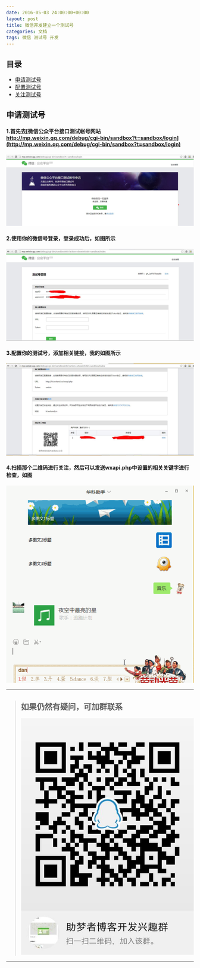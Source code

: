 ```yaml
---
date: 2016-05-03 24:00:00+00:00
layout: post
title: 微信开发建立一个测试号
categories: 文档
tags: 微信 测试号 开发
---
```

## <a name="index"/>目录
* [申请测试号](#apply)
* [配置测试号](#set)
* [关注测试号](#sub)
## <a name="apply"/>申请测试号</a>
#### 1.首先去[微信公众平台接口测试帐号网站 http://mp.weixin.qq.com/debug/cgi-bin/sandbox?t=sandbox/login](http://mp.weixin.qq.com/debug/cgi-bin/sandbox?t=sandbox/login)
![Qcloud1](/img/blog/jc3-test.JPG)
#### 2.使用你的微信号登录，登录成功后，如图所示
![Qcloud2](/img/blog/jc3-testdl.JPG)
#### 3.配置你的测试号，添加相关链接，我的如图所示
![Qcloud3](/img/blog/jc3-testshow.JPG)
#### 4.扫描那个二维码进行关注，然后可以发送wxapi.php中设置的相关关键字进行检查，如图
![Qcloud5](/img/blog/jc3-testshow2.gif)

___
>## 如果仍然有疑问，可加群联系
>![qqgroup](/img/blog/qqgroup.jpg)
___